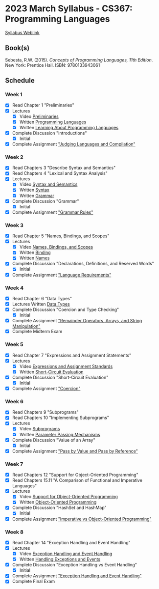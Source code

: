 # 2023 March Syllabus - CS367: Programming Languages

[Syllabus Weblink](https://content.grantham.edu/academics/GU_CS367/syllabus.htm)

## Book(s)

Sebesta, R.W. (2015). *Concepts of Programming Languages, 11th Edition*. New York: Prentice Hall. ISBN: 9780133943061

## Schedule

### Week 1

- [x] Read Chapter 1 "Preliminaries"
- [x] Lectures
  - [x] Video [Preliminaries](https://youtu.be/l6THMRcbJUQ)
  - [x] Written [Programming Languages](https://content.grantham.edu/academics/GU_CS367/W1Lecture1.htm)
  - [x] Written [Learning About Programming Languages](https://content.grantham.edu/academics/GU_CS367/W1Lecture2.htm)
- [x] Complete Discussion "Introductions"
  - [x] Initial
- [x] Complete Assignment ["Judging Languages and Compilation"](https://content.grantham.edu/academics/GU_CS367/W1Assignment1.htm)

### Week 2

- [x] Read Chapters 3 "Describe Syntax and Semantics"
- [x] Read Chapters 4 "Lexical and Syntax Analysis"
- [x] Lectures
  - [x] Video [Syntax and Semantics](https://youtu.be/Cs212e3_YCQ)
  - [x] Written [Syntax](https://content.grantham.edu/academics/GU_CS367/W2Lecture1.htm)
  - [x] Written [Grammar](https://content.grantham.edu/academics/GU_CS367/W2Lecture2.htm)
- [x] Complete Discussion "Grammar"
  - [x] Initial
- [x] Complete Assignment ["Grammar Rules"](https://content.grantham.edu/academics/GU_CS367/W2Assignment1.htm)

### Week 3

- [x] Read Chapter 5 "Names, Bindings, and Scopes"
- [x] Lectures
  - [x] Video [Names, Bindings, and Scopes](https://youtu.be/4a4ySPNYxGs)
  - [x] Written [Binding](https://content.grantham.edu/academics/GU_CS367/W3Lecture1.htm)
  - [x] Written [Names](https://content.grantham.edu/academics/GU_CS367/W3Lecture2.htm)
- [x] Complete Discussion "Declarations, Definitions, and Reserved Words"
  - [x] Initial
- [x] Complete Assignment ["Language Requirements"](https://content.grantham.edu/academics/GU_CS367/W3Assignment1.htm)

### Week 4

- [x] Read Chapter 6 "Data Types"
- [x] Lectures Written [Data Types](https://content.grantham.edu/academics/GU_CS367/W4Lecture1.htm)
- [x] Complete Discussion "Coercion and Type Checking"
  - [x] Initial
- [x] Complete Assignment ["Remainder Operators, Arrays, and String Manipulation"](https://content.grantham.edu/academics/GU_CS367/W4Assignment1.htm)
- [x] Complete Midterm Exam

### Week 5

- [x] Read Chapter 7 "Expressions and Assignment Statements"
- [x] Lectures
  - [x] Video [Expressions and Assignment Standards](https://youtu.be/BmTijwxo72Q)
  - [x] Written [Short-Circuit Evaluation](https://content.grantham.edu/academics/GU_CS367/W5Lecture1.htm)
- [x] Complete Discussion "Short-Circuit Evaluation"
  - [x] Initial
- [x] Complete Assignment ["Coercion"](https://content.grantham.edu/academics/GU_CS367/W5Assignment1.htm)

### Week 6

- [x] Read Chapters 9 "Subprograms"
- [x] Read Chapters 10 "Implementing Subprograms"
- [x] Lectures
  - [x] Video [Subprograms](https://www.youtube.com/watch?v=kIfncYrKS-o)
  - [x] Written [Parameter Passing Mechanisms](https://content.grantham.edu/academics/GU_CS367/W6Lecture1.htm)
- [x] Complete Discussion "Value of an Array"
  - [x] Initial
- [x] Complete Assignment ["Pass by Value and Pass by Reference"](https://content.grantham.edu/academics/GU_CS367/W6Assignment1.htm)

### Week 7

- [x] Read Chapters 12 "Support for Object-Oriented Programming"
- [x] Read Chapters 15.11 "A Comparison of Functional and Imperative Languages"
- [x] Lectures
  - [x] Video [Support for Object-Oriented Programming](https://youtu.be/iYzM7k3qhP0)
  - [x] Written [Object-Oriented Programming](https://content.grantham.edu/academics/GU_CS367/W7Lecture1.htm)
- [x] Complete Discussion "HashSet and HashMap"
  - [x] Initial
- [x] Complete Assignment ["Imperative vs Object-Oriented Programming"](https://content.grantham.edu/academics/GU_CS367/W7Assignment1.htm)

### Week 8

- [x] Read Chapter 14 "Exception Handling and Event Handling"
- [x] Lectures
  - [x] Video [Exception Handling and Event Handling](https://youtu.be/oW3cpNUzJT0)
  - [x] Written [Handling Exceptions and Events](https://content.grantham.edu/academics/GU_CS367/W8Lecture1.htm)
- [x] Complete Discussion "Exception Handling vs Event Handling"
  - [x] Initial
- [x] Complete Assignment ["Exception Handling and Event Handling"](https://content.grantham.edu/academics/GU_CS367/W8Assignment1.htm)
- [x] Complete Final Exam
